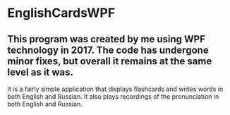 # EnglishCardsWPF
## This program was created by me using WPF technology in 2017. The code has undergone minor fixes, but overall it remains at the same level as it was.

It is a fairly simple application that displays flashcards and writes words in both English and Russian. It also plays recordings of the pronunciation in both English and Russian.
